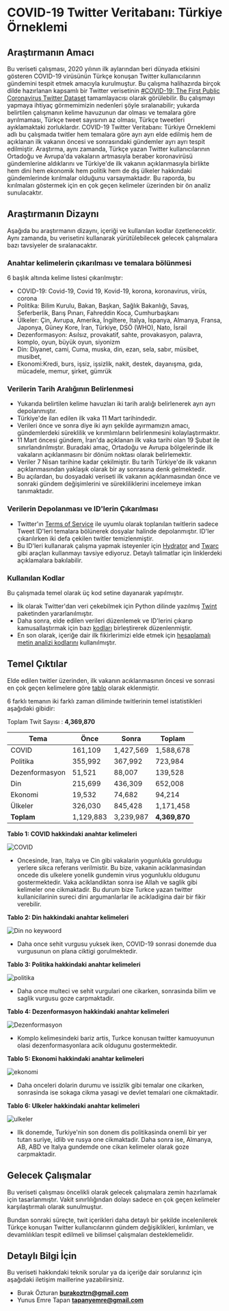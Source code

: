 # COVID-19 Twitter Veritabanı: Türkiye Örneklemi

## Araştırmanın Amacı

Bu veriseti çalışması, 2020 yılının ilk aylarından beri dünyada etkisini gösteren COVID-19 virüsünün Türkçe konuşan Twitter kullanıcılarının gündemini tespit etmek amacıyla kurulmuştur. Bu çalışma halihazırda birçok dilde hazırlanan kapsamlı bir Twitter verisetinin [#COVID-19: The First Public Coronavirus Twitter Dataset](https://github.com/echen102/COVID-19-TweetIDs) tamamlayacısı olarak görülebilir. Bu çalışmayı yapmaya ihtiyaç görmemimizin nedenleri şöyle sıralanabilir; yukarda belirtilen çalışmanın kelime havuzunun dar olması ve temalara göre ayrılmaması, Türkçe tweet sayısının az olması, Türkçe tweetleri ayıklamaktaki zorluklardır. COVID-19 Twitter Veritabanı: Türkiye Örneklemi adlı bu çalışmada twitler hem temalara göre ayrı ayrı elde edilmiş hem de açıklanan ilk vakanın öncesi ve sonrasındaki gündemler ayrı ayrı tespit edilmiştir. Araştırma, aynı zamanda, Türkçe yazan Twitter kullanıcılarının Ortadoğu ve Avrupa'da vakaların artmasıyla beraber koronavirüsü gündemlerine aldıklarını ve Türkiye'de ilk vakanın açıklanmasıyla birlikte hem dini hem ekonomik hem politik hem de dış ülkeler hakkındaki gündemlerinde kırılmalar olduğunu varsaymaktadır. Bu raporda, bu kırılmaları göstermek için en çok geçen kelimeler üzerinden bir ön analiz sunulacaktır. 

## Araştırmanın Dizaynı

Aşağıda bu araştırmanın dizaynı, içeriği ve kullanılan kodlar özetlenecektir. Aynı zamanda, bu verisetini kullanarak yürütülebilecek gelecek çalışmalara bazı tavsiyeler de sıralanacaktır. 

### Anahtar kelimelerin çıkarılması ve temalara bölünmesi
6 başlık altında kelime listesi çıkarılmıştır:
  * COVID-19: Covid-19, Covid 19, Kovid-19, korona, koronavirus, virüs, corona 
  * Politika: Bilim Kurulu, Bakan, Başkan, Sağlık Bakanlığı, Savaş, Seferberlik, Barış Pınarı, Fahreddin Koca, Cumhurbaşkanı
  * Ülkeler: Çin, Avrupa, Amerika, İngiltere, İtalya, İspanya, Almanya, Fransa, Japonya, Güney Kore, İran, Türkiye, DSÖ (WHO), Nato, İsrail
  * Dezenformasyon: Asılsız, provakatif, sahte, provakasyon, palavra, komplo, oyun, büyük oyun,  siyonizm
  * Din: Diyanet, cami, Cuma, muska, din, ezan, sela, sabır, müsibet, musibet, 
  * Ekonomi:Kredi, burs, işsiz, işsizlik, nakit, destek, dayanışma, gıda, mücadele, memur, şirket, gümrük
  
### Verilerin Tarih Aralığının Belirlenmesi
  * Yukarıda belirtilen kelime havuzları iki tarih aralığı belirlenerek ayrı ayrı depolanmıştır. 
  * Türkiye'de ilan edilen ilk vaka 11 Mart tarihindedir. 
  * Verileri önce ve sonra diye iki ayrı şekilde ayırmamızın amacı, gündemlerdeki süreklilik ve kırımlımların belirlenmesini kolaylaştırmaktır.
  * 11 Mart öncesi gündem, İran'da açıklanan ilk vaka tarihi olan 19 Şubat ile sınırlandırılmıştır. Buradaki amaç, Ortadoğu ve Avrupa bölgelerinde ilk vakaların açıklanmasını bir dönüm noktası olarak belirlemektir. 
  * Veriler 7 Nisan tarihine kadar çekilmiştir. Bu tarih Türkiye'de ilk vakanın açıklanmasından yaklaşık olarak bir ay sonrasına denk gelmektedir. 
  * Bu açılardan, bu dosyadaki veriseti ilk vakanın açıklanmasından önce ve sonraki gündem değişimlerini ve sürekliliklerini incelemeye imkan tanımaktadır.

### Verilerin Depolanması ve ID'lerin Çıkarılması
  * Twitter'ın [Terms of Service](https://developer.twitter.com/en/developer-terms/agreement-and-policy) ile uyumlu olarak toplanılan twitlerin sadece Tweet ID'leri temalara bölünerek dosyalar halinde depolanmıştır. ID'ler çıkarılırken iki defa çekilen twitler temizlenmiştir.
  * Bu ID'leri kullanarak çalışma yapmak isteyenler için [Hydrator](https://github.com/DocNow/hydrator) and [Twarc](https://github.com/DocNow/twarc) gibi araçları kullanmayı tavsiye ediyoruz. Detaylı talimatlar için linklerdeki açıklamalara bakılabilir. 

### Kullanılan Kodlar
Bu çalışmada temel olarak üç kod setine dayanarak yapılmıştır.
 * İlk olarak Twitter'dan veri çekebilmek için Python dilinde yazılmış [Twint](https://github.com/twintproject/twint) paketinden yararlanılmıştır.
 * Daha sonra, elde edilen verileri düzenlemek ve ID'lerini çıkarıp kamusallaştırmak için bazı [kodları](https://github.com/burakozturan/tria-covid19/blob/master/kodlar%20(codes)/data/data_birlestirme.ipynb) birleştirerek düzenlenmiştir.
 * En son olarak, içeriğe dair ilk fikirlerimizi elde etmek için [hesaplamalı metin analizi kodlarını](https://github.com/burakozturan/tria-covid19/blob/master/kodlar%20(codes)/analiz/Covid_quantitative_text_analysis.ipynb)
kullanılmıştır.

## Temel Çıktılar

Elde edilen twitler üzerinden, ilk vakanın acıklanmasının öncesi ve sonrasi en çok geçen kelimelere göre [tablo](https://github.com/burakozturan/tria-covid19/tree/master/sonuç%20tabloları) olarak eklenmiştir. 

6 farklı temanın iki farklı zaman diliminde twitlerinin temel istatistikleri aşağıdaki gibidir:

Toplam Twit Sayısı : **4,369,870**

| **Tema**        | Önce          | Sonra            | **Toplam**         |
|-------------    |-----          |------------      |----------------    |
| COVID           | 161,109       | 1,427,569        | 1,588,678          |
| Politika        | 355,992       | 367,992          | 723,984            |
| Dezenformasyon  | 51,521        | 88,007           | 139,528            |
| Din             | 215,699       | 436,309          | 652,008            |
| Ekonomi         | 19,532        | 74,682           | 94,214             |
| Ülkeler         | 326,030       | 845,428          | 1,171,458          |
| **Toplam**      | 1,129,883     | 3,239,987        | **4,369,870**      |

**Tablo 1: COVID hakkindaki anahtar kelimeleri**

![COVID](https://github.com/burakozturan/tria-covid19/blob/master/sonuç%20tabloları/Covid_karşılaştırma.png)

* Oncesinde, Iran, Italya ve Cin gibi vakalarin yogunlukla goruldugu yerlere sikca referans verilmistir. Bu bize, vakanin aciklanmasindan oncede dis ulkelere yonelik gundemin virus yogunluklu oldugunu gostermektedir. Vaka aciklandiktan sonra ise Allah ve saglik gibi kelimeler one cikmaktadir. Bu durum bize Turkce yazan twitter kullanicilarinin sureci dini argumanlarlar ile acikladigina dair bir fikir verebilir. 

**Tablo 2: Din hakkindaki anahtar kelimeleri**

![Din no keywoord](https://github.com/burakozturan/tria-covid19/blob/master/sonuç%20tabloları/Din_comparison_no_keyword.png)

* Daha once sehit vurgusu yuksek iken, COVID-19 sonrasi donemde dua vurgusunun on plana ciktigi gorulmektedir. 

**Tablo 3: Politika hakkindaki anahtar kelimeleri**

![politika](https://github.com/burakozturan/tria-covid19/blob/master/sonuç%20tabloları/Politikaaaaa_comparison.png)

* Daha once multeci ve sehit vurgulari one cikarken, sonrasinda bilim ve saglik vurgusu goze carpmaktadir. 

**Tablo 4: Dezenformasyon hakkindaki anahtar kelimeleri**

![Dezenformasyon](https://github.com/burakozturan/tria-covid19/blob/master/sonuç%20tabloları/Dezenformasyon_Karşılaştırma.png)

* Komplo kelimesindeki bariz artis, Turkce konusan twitter kamuoyunun olasi dezenformasyonlara acik oldugunu gostermektedir. 

**Tablo 5: Ekonomi hakkindaki anahtar kelimeleri**

![ekonomi](https://github.com/burakozturan/tria-covid19/blob/master/sonuç%20tabloları/Ekonomi_Karşılaştırma.png)

* Daha onceleri dolarin durumu ve issizlik gibi temalar one cikarken, sonrasinda ise sokaga cikma yasagi ve devlet temalari one cikmaktadir. 

**Tablo 6: Ulkeler hakkindaki anahtar kelimeleri**

![ulkeler](https://github.com/burakozturan/tria-covid19/blob/master/sonuç%20tabloları/Ulkeler_Karşılaştırma.png)

* Ilk donemde, Turkiye'nin son donem dis politikasinda onemli bir yer tutan suriye, idlib ve rusya one cikmaktadir. Daha sonra ise, Almanya, AB, ABD ve Italya gundemde one cikan kelimeler olarak goze carpmaktadir. 


## Gelecek Çalışmalar

Bu veriseti çalışması öncelikli olarak gelecek çalışmalara zemin hazırlamak için tasarlanmıştır. Vakit sınırlılığından dolayı sadece en çok geçen kelimeler karşılaştırmalı olarak sunulmuştur. 

Bundan sonraki süreçte, twit içerikleri daha detaylı bir şekilde incelenilerek Türkçe konuşan Twitter kullanıcılarınn gündem değişiklikleri, kırılımları, ve devamlılıkları tespit edilmeli ve bilimsel çalışmaları desteklemelidir. 

## Detaylı Bilgi İçin

Bu veriseti hakkındaki teknik sorular ya da içeriğe dair sorularınız için aşağıdaki iletişim maillerine yazabilirsiniz.
* Burak Özturan **burakoztrn@gmail.com**
* Yunus Emre Tapan **tapanyemre@gmail.com**



